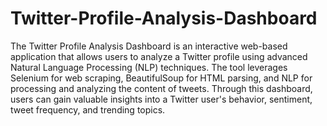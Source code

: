 # Twitter-Profile-Analysis-Dashboard
The Twitter Profile Analysis Dashboard is an interactive web-based application that allows users to analyze a Twitter profile using advanced Natural Language Processing (NLP) techniques. The tool leverages Selenium for web scraping, BeautifulSoup for HTML parsing, and NLP for processing and analyzing the content of tweets. Through this dashboard, users can gain valuable insights into a Twitter user's behavior, sentiment, tweet frequency, and trending topics.

